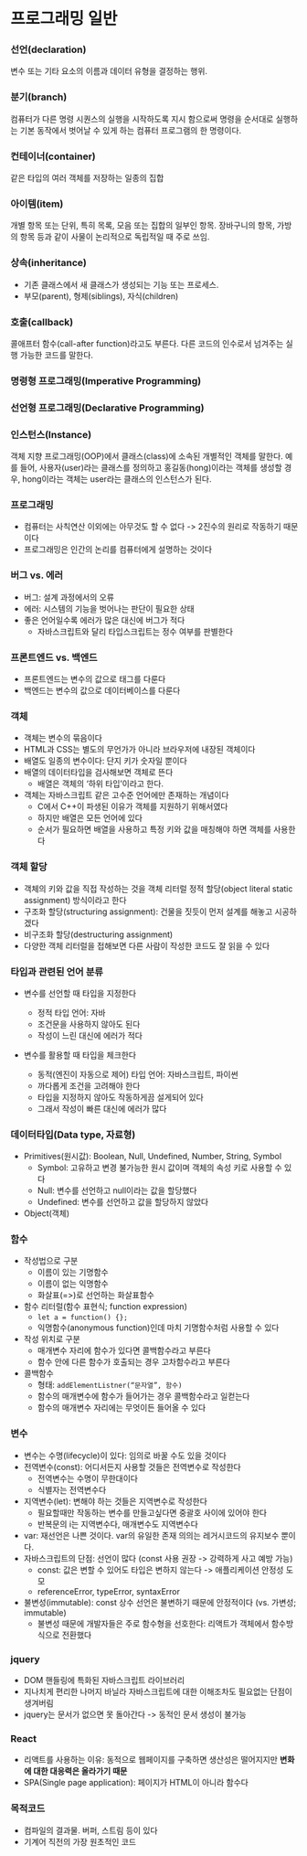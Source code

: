 # 프로그래밍 일반
### 선언(declaration)
변수 또는 기타 요소의 이름과 데이터 유형을 결정하는 행위.
### 분기(branch)
컴퓨터가 다른 명령 시퀀스의 실행을 시작하도록 지시 함으로써 명령을 순서대로 실행하는 기본 동작에서 벗어날 수 있게 하는 컴퓨터 프로그램의 한 명령이다.
### 컨테이너(container)
같은 타입의 여러 객체를 저장하는 일종의 집합
### 아이템(item)
개별 항목 또는 단위, 특히 목록, 모음 또는 집합의 일부인 항목. 장바구니의 항목, 가방의 항목 등과 같이 사물이 논리적으로 독립적일 때 주로 쓰임.
### 상속(inheritance)
- 기존 클래스에서 새 클래스가 생성되는 기능 또는 프로세스. 
- 부모(parent), 형제(siblings), 자식(children)
### 호출(callback)
콜애프터 함수(call-after function)라고도 부른다. 다른 코드의 인수로서 넘겨주는 실행 가능한 코드를 말한다.
### 명령형 프로그래밍(Imperative Programming)
### 선언형 프로그래밍(Declarative Programming)
### 인스턴스(Instance)
객체 지향 프로그래밍(OOP)에서 클래스(class)에 소속된 개별적인 객체를 말한다. 예를 들어, 사용자(user)라는 클래스를 정의하고 홍길동(hong)이라는 객체를 생성할 경우, hong이라는 객체는 user라는 클래스의 인스턴스가 된다. 
### 프로그래밍
- 컴퓨터는 사칙연산 이외에는 아무것도 할 수 없다 -> 2진수의 원리로 작동하기 때문이다
- 프로그래밍은 인간의 논리를 컴퓨터에게 설명하는 것이다
### 버그 vs. 에러
- 버그: 설계 과정에서의 오류
- 에러: 시스템의 기능을 벗어나는 판단이 필요한 상태
- 좋은 언어일수록 에러가 많은 대신에 버그가 적다
    - 자바스크립트와 달리 타입스크립트는 정수 여부를 판별한다
### 프론트엔드 vs. 백엔드
- 프론트엔드는 변수의 값으로 태그를 다룬다
- 백엔드는 변수의 값으로 데이터베이스를 다룬다
### 객체
- 객체는 변수의 묶음이다
- HTML과 CSS는 별도의 무언가가 아니라 브라우저에 내장된 객체이다
- 배열도 일종의 변수이다: 단지 키가 숫자일 뿐이다
- 배열의 데이터타입을 검사해보면 객체로 뜬다
  - 배열은 객체의 ‘하위 타입’이라고 한다.
- 객체는 자바스크립트 같은 고수준 언어에만 존재하는 개념이다
  - C에서 C++이 파생된 이유가 객체를 지원하기 위해서였다
  - 하지만 배열은 모든 언어에 있다
  - 순서가 필요하면 배열을 사용하고 특정 키와 값을 매칭해야 하면 객체를 사용한다

### 객체 할당
- 객체의 키와 값을 직접 작성하는 것을 객체 리터럴 정적 할당(object literal static assignment) 방식이라고 한다
- 구조화 할당(structuring assignment): 건물을 짓듯이 먼저 설계를 해놓고 시공하겠다
- 비구조화 할당(destructuring assignment)
- 다양한 객체 리터럴을 접해보면 다른 사람이 작성한 코드도 잘 읽을 수 있다

### 타입과 관련된 언어 분류
- 변수를 선언할 때 타입을 지정한다
  - 정적 타입 언어: 자바
  - 조건문을 사용하지 않아도 된다
  - 작성이 느린 대신에 에러가 적다

- 변수를 활용할 때 타입을 체크한다
  - 동적(엔진이 자동으로 제어) 타입 언어: 자바스크립트, 파이썬
  - 까다롭게 조건을 고려해야 한다
  - 타입을 지정하지 않아도 작동하게끔 설게되어 있다 
  - 그래서 작성이 빠른 대신에 에러가 많다

### 데이터타입(Data type, 자료형)
- Primitives(원시값): Boolean, Null, Undefined, Number, String, Symbol
  - Symbol: 고유하고 변경 불가능한 원시 값이며 객체의 속성 키로 사용할 수 있다
  - Null: 변수를 선언하고 null이라는 값을 할당했다
  - Undefined: 변수를 선언하고 값을 할당하지 않았다
- Object(객체)

### 함수
- 작성법으로 구분
  - 이름이 있는 기명함수
  - 이름이 없는 익명함수
  - 화살표(=>)로 선언하는 화살표함수
- 함수 리터럴(함수 표현식; function expression)
  - `let a = function() {};`
  - 익명함수(anonymous function)인데 마치 기명함수처럼 사용할 수 있다
- 작성 위치로 구분
  - 매개변수 자리에 함수가 있다면 콜백함수라고 부른다
  - 함수 안에 다른 함수가 호출되는 경우 고차함수라고 부른다
- 콜백함수
  - 형태: `addElementListner(“문자열”, 함수)`
  - 함수의 매개변수에 함수가 들어가는 경우 콜백함수라고 일컫는다
  - 함수의 매개변수 자리에는 무엇이든 들어올 수 있다

### 변수
- 변수는 수명(lifecycle)이 있다: 임의로 바꿀 수도 있을 것이다
- 전역변수(const): 어디서든지 사용할 것들은 전역변수로 작성한다
  - 전역변수는 수명이 무한대이다
  - 식별자는 전역변수다
- 지역변수(let): 변해야 하는 것들은 지역변수로 작성한다
  - 필요할때만 작동하는 변수를 만들고싶다면 중괄호 사이에 있어야 한다
  - 반복문의 i는 지역변수다, 매개변수도 지역변수다
- var: 재선언은 나쁜 것이다. var의 유일한 존재 의의는 레거시코드의 유지보수 뿐이다.
- 자바스크립트의 단점: 선언이 많다 (const 사용 권장 -> 강력하게 사고 예방 가능)
  - const: 값은 변할 수 있어도 타입은 변하지 않는다 -> 애플리케이션 안정성 도모
  - referenceError, typeError, syntaxError
- 불변성(immutable): const 상수 선언은 불변하기 때문에 안정적이다 (vs. 가변성; immutable)
  - 불변성 때문에 개발자들은 주로 함수형을 선호한다: 리액트가 객체에서 함수방식으로 전환했다 

### jquery
- DOM 핸들링에 특화된 자바스크립트 라이브러리
- 지나치게 편리한 나머지 바닐라 자바스크립트에 대한 이해조차도 필요없는 단점이 생겨버림
- jquery는 문서가 없으면 못 돌아간다 -> 동적인 문서 생성이 불가능

### React
- 리액트를 사용하는 이유: 동적으로 웹페이지를 구축하면 생산성은 떨어지지만 **변화에 대한 대응력은 올라가기 때문**
- SPA(Single page application): 페이지가 HTML이 아니라 함수다

### 목적코드
- 컴파일의 결과물. 버퍼, 스트림 등이 있다
- 기계어 직전의 가장 원초적인 코드